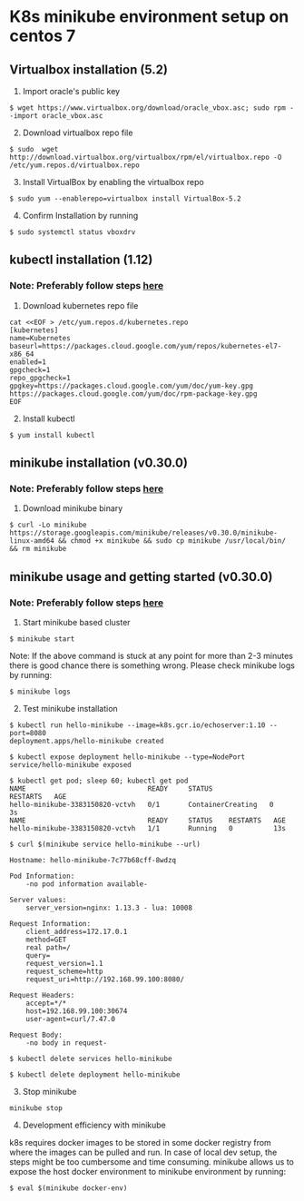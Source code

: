 # K8s minikube environment setup on centos 7

## Virtualbox installation (5.2)

1. Import oracle's public key 

~~~~
$ wget https://www.virtualbox.org/download/oracle_vbox.asc; sudo rpm --import oracle_vbox.asc
~~~~

2. Download virtualbox repo file

~~~~
$ sudo  wget http://download.virtualbox.org/virtualbox/rpm/el/virtualbox.repo -O /etc/yum.repos.d/virtualbox.repo
~~~~

3. Install VirtualBox by enabling the virtualbox repo

~~~~
$ sudo yum --enablerepo=virtualbox install VirtualBox-5.2
~~~~

4. Confirm Installation by running

~~~~
$ sudo systemctl status vboxdrv
~~~~

## kubectl installation (1.12)

### Note: Preferably follow steps [here](https://kubernetes.io/docs/tasks/tools/install-kubectl/)

1. Download kubernetes repo file

~~~~
cat <<EOF > /etc/yum.repos.d/kubernetes.repo
[kubernetes]
name=Kubernetes
baseurl=https://packages.cloud.google.com/yum/repos/kubernetes-el7-x86_64
enabled=1
gpgcheck=1
repo_gpgcheck=1
gpgkey=https://packages.cloud.google.com/yum/doc/yum-key.gpg https://packages.cloud.google.com/yum/doc/rpm-package-key.gpg
EOF
~~~~

2. Install kubectl

~~~~
$ yum install kubectl
~~~~

## minikube installation (v0.30.0)

### Note: Preferably follow steps [here](https://github.com/kubernetes/minikube/releases)

1. Download minikube binary

~~~~
$ curl -Lo minikube https://storage.googleapis.com/minikube/releases/v0.30.0/minikube-linux-amd64 && chmod +x minikube && sudo cp minikube /usr/local/bin/ && rm minikube
~~~~

## minikube usage and getting started (v0.30.0)

### Note: Preferably follow steps [here](https://kubernetes-cn.github.io/docs/getting-started-guides/minikube/#quickstart)

1. Start minikube based cluster

~~~~
$ minikube start
~~~~

Note: If the above command is stuck at any point for more than 2-3 minutes there is good chance there is something wrong. Please check minikube logs by running:

~~~~
$ minikube logs
~~~~

2. Test minikube installation 

~~~~
$ kubectl run hello-minikube --image=k8s.gcr.io/echoserver:1.10 --port=8080
deployment.apps/hello-minikube created

$ kubectl expose deployment hello-minikube --type=NodePort
service/hello-minikube exposed

$ kubectl get pod; sleep 60; kubectl get pod
NAME                              READY     STATUS              RESTARTS   AGE
hello-minikube-3383150820-vctvh   0/1       ContainerCreating   0          3s
NAME                              READY     STATUS    RESTARTS   AGE
hello-minikube-3383150820-vctvh   1/1       Running   0          13s

$ curl $(minikube service hello-minikube --url)

Hostname: hello-minikube-7c77b68cff-8wdzq

Pod Information:
	-no pod information available-

Server values:
	server_version=nginx: 1.13.3 - lua: 10008

Request Information:
	client_address=172.17.0.1
	method=GET
	real path=/
	query=
	request_version=1.1
	request_scheme=http
	request_uri=http://192.168.99.100:8080/

Request Headers:
	accept=*/*
	host=192.168.99.100:30674
	user-agent=curl/7.47.0

Request Body:
	-no body in request-

$ kubectl delete services hello-minikube

$ kubectl delete deployment hello-minikube

~~~~

3. Stop minikube

~~~~
minikube stop
~~~~

4. Development efficiency with minikube

k8s requires docker images to be stored in some docker registry from where the images can be pulled and run. In case of local dev setup, the steps might be too cumbersome and time consuming. minikube allows us to expose the host docker environment to minikube environment by running:

~~~~
$ eval $(minikube docker-env)
~~~~
